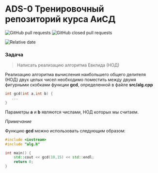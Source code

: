 # ADS-0 Тренировочный репозиторий курса АиСД

![GitHub pull requests](https://img.shields.io/github/issues-pr/NNTU-CS/ADS-0)
![GitHub closed pull requests](https://img.shields.io/github/issues-pr-closed/NNTU-CS/ADS-0)

![Relative date](https://img.shields.io/date/1654030800)

### Задача

> Написать реализацию алгоритма Евклида (НОД)

Реализацию алгоритма вычисления наибольшего общего делителя (НОД) двух целых чисел необходимо поместить между двумя фигурными скобками функции **gcd**, определенной в файле **src/alg.cpp**

```cpp
int gcd(int a,int b) {
   ...
}
```

Параметры **a** и **b** являются числами, НОД которых мы считаем.


*Примечание*

Функцию **gcd** можно использовать следующим образом:

```cpp
#include <iostream>
#include "alg.h"

int main() {
    std::cout << gcd(10,15) << std::endl;
    return 0;
}

```

